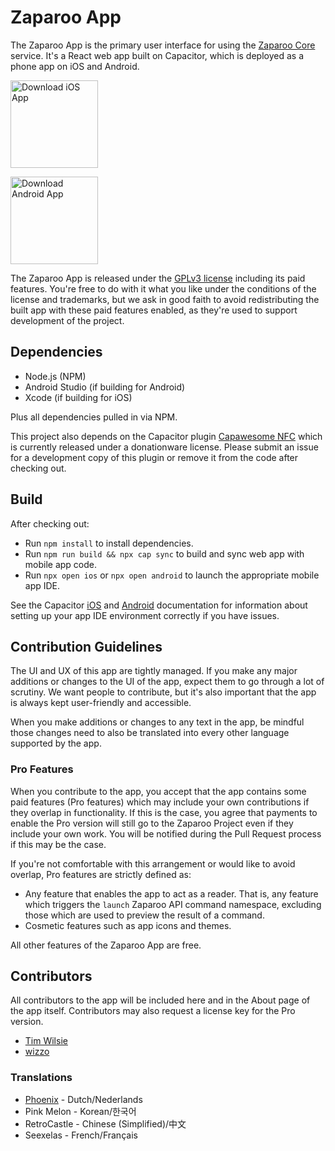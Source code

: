 # Zaparoo App

The Zaparoo App is the primary user interface for using the [Zaparoo Core](https://github.com/ZaparooProject/zaparoo-core) service. It's a React web app built on Capacitor, which is deployed as a phone app on iOS and Android.

<a href="https://apps.apple.com/us/app/zaparoo/id6480331015"><img src="https://github.com/wizzomafizzo/mrext/assets/442478/2fa137a2-7b37-4c70-9495-960032ee8590" alt="Download iOS App" title="Download iOS App" width="140"></a>

<a href="https://play.google.com/store/apps/details?id=dev.wizzo.tapto"><img src="https://github.com/steverichey/google-play-badge-svg/raw/master/img/en_get.svg" alt="Download Android App" title="Download Android App" width="140"></a>

The Zaparoo App is released under the [GPLv3 license](./LICENSE) including its paid features. You're free to do with it what you like under the conditions of the license and trademarks, but we ask in good faith to avoid redistributing the built app with these paid features enabled, as they're used to support development of the project.

## Dependencies

- Node.js (NPM)
- Android Studio (if building for Android)
- Xcode (if building for iOS)

Plus all dependencies pulled in via NPM.

This project also depends on the Capacitor plugin [Capawesome NFC](https://capawesome.io/plugins/nfc/) which is currently released under a donationware license. Please submit an issue for a development copy of this plugin or remove it from the code after checking out.

## Build

After checking out:

- Run `npm install` to install dependencies.
- Run `npm run build && npx cap sync` to build and sync web app with mobile app code.
- Run `npx open ios` or `npx open android` to launch the appropriate mobile app IDE.

See the Capacitor [iOS](https://capacitorjs.com/docs/ios) and [Android](https://capacitorjs.com/docs/android) documentation for information about setting up your app IDE environment correctly if you have issues.

## Contribution Guidelines

The UI and UX of this app are tightly managed. If you make any major additions or changes to the UI of the app, expect them to go through a lot of scrutiny. We want people to contribute, but it's also important that the app is always kept user-friendly and accessible.

When you make additions or changes to any text in the app, be mindful those changes need to also be translated into every other language supported by the app.

### Pro Features

When you contribute to the app, you accept that the app contains some paid features (Pro features) which may include your own contributions if they overlap in functionality. If this is the case, you agree that payments to enable the Pro version will still go to the Zaparoo Project even if they include your own work. You will be notified during the Pull Request process if this may be the case.

If you're not comfortable with this arrangement or would like to avoid overlap, Pro features are strictly defined as:

- Any feature that enables the app to act as a reader. That is, any feature which triggers the `launch` Zaparoo API command namespace, excluding those which are used to preview the result of a command.
- Cosmetic features such as app icons and themes.

All other features of the Zaparoo App are free.

## Contributors

All contributors to the app will be included here and in the About page of the app itself. Contributors may also request a license key for the Pro version.

- [Tim Wilsie](https://github.com/timwilsie)
- [wizzo](https://github.com/wizzomafizzo)

### Translations

- [Phoenix](https://github.com/PhoenixFire61) - Dutch/Nederlands
- Pink Melon - Korean/한국어
- RetroCastle - Chinese (Simplified)/中文
- Seexelas - French/Français


